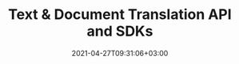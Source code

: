 ---
############################# Static ############################
layout: "product"
date: 2021-04-27T09:31:06+03:00
draft: false

############################# Head ############################
head_title: "Text & Document Translation Cloud API and SDKs"
head_description: "Enable your applications to perform text and document translation between popular business languages on any platform using GroupDocs.Translation REST APIs & SDKs"

############################# Header ############################
title: "Text & Document Translation API and SDKs"
description: "Enable your applications to perform text and document translation between popular business languages on any platform using GroupDocs.Translation REST APIs & SDKs"

############################# APIs ###############################
apis:
  enable: true

  api:
    # api loop
    - title: "GroupDocs.Translation Cloud SDks Include"
      
      api_product:
        # api_product loop
        - link: "/translation/curl/"
          img_alt: "GroupDocs.Translation Cloud for cURL"
          image: "/sdk/272x272/groupdocs_translation-for-curl.webp"
          product: "GroupDocs.Translation"
          platform: "cURL"
          content: "Work with cURL commands to send requests to GroupDocs.Translation REST API and transform text on documents between 68 language pairs."

        # api_product loop
        - link: "/translation/net/"
          img_alt: "GroupDocs.Translation Cloud SDK for .NET"
          image: "/sdk/272x272/groupdocs_translation-for-net.webp"
          product: "GroupDocs.Translation"
          platform: "Cloud SDK for .NET"
          content: "Build Cloud-based application to translate text and popular document formats to other languages using SDK for .NET."

          # api_product loop
        - link: "/translation/java/"
          img_alt: "GroupDocs.Translation Cloud SDK for Java"
          image: "/sdk/272x272/groupdocs_translation-for-java.webp"
          product: "GroupDocs.Translation"
          platform: "Cloud SDK for Java"
          content: "Efficiently translate English text to and from business documents to other popular languages using document translation SDK for Java."

    # api loop
    - api_product:
        
        # api_product loop
        - link: "/translation/python/"
          img_alt: "GroupDocs.Translation Cloud SDK for Python"
          image: "/sdk/272x272/groupdocs_translation-for-python.webp"
          product: "GroupDocs.Translation"
          platform: "Cloud SDK for Python"
          content: "Documents translation SDK for Python to let you accurately transform text between 32 popular languages, directly from within your applications."
          
        # api_product loop
        - link: "/translation/android/"
          img_alt: "GroupDocs.Translation Cloud SDK for Android"
          image: "/sdk/272x272/groupdocs_translation-for-android.webp"
          product: "GroupDocs.Translation"
          platform: "Cloud SDK for Android"
          content: "Cloud Android SDK for document translation with 68 language pairs support and optional conversion to another format."          
############################# Back to top ###############################
back_to_top:
  enable: true
---